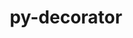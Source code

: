 ---
title: "py-decorator"
layout: cache
categories: [package, develop-2024-01-07]
meta: {"versions": ["5.1.1"], "compilers": ["gcc@=11.1.0", "gcc@=11.3.0", "gcc@=11.4.0", "gcc@=9.4.0", "oneapi@=2023.2.0"], "oss": ["ubuntu20.04", "ubuntu22.04"], "platforms": ["linux"], "targets": ["neoverse_v1", "ppc64le", "x86_64_v3"], "stacks": ["data-vis-sdk", "e4s", "e4s-neoverse_v1", "e4s-oneapi", "e4s-power", "ml-linux-x86_64-cpu", "ml-linux-x86_64-cuda", "ml-linux-x86_64-rocm", "root"], "num_specs": 13, "num_specs_by_stack": {"e4s-neoverse_v1": 2, "root": 13, "e4s-power": 2, "data-vis-sdk": 2, "e4s": 3, "e4s-oneapi": 3, "ml-linux-x86_64-rocm": 1, "ml-linux-x86_64-cpu": 1, "ml-linux-x86_64-cuda": 1}}
spec_details: [{"hash": "lwtfy6rvwubxto6lo4eglohwmcwvzros", "compiler": "gcc@=11.4.0", "versions": ["5.1.1"], "os": "ubuntu20.04", "platform": "linux", "target": "neoverse_v1", "variants": ["build_system=python_pip"], "stacks": ["e4s-neoverse_v1", "root"], "size": "-", "tarball": "https://binaries.spack.io/releases/develop-2024-01-07/build_cache/linux-ubuntu20.04-neoverse_v1/gcc-11.4.0/py-decorator-5.1.1/linux-ubuntu20.04-neoverse_v1-gcc-11.4.0-py-decorator-5.1.1-lwtfy6rvwubxto6lo4eglohwmcwvzros.spack"}, {"hash": "bh7bturiscnvff7jcddonm4q34oylgqm", "compiler": "gcc@=11.4.0", "versions": ["5.1.1"], "os": "ubuntu20.04", "platform": "linux", "target": "neoverse_v1", "variants": ["build_system=python_pip"], "stacks": ["e4s-neoverse_v1", "root"], "size": "-", "tarball": "https://binaries.spack.io/releases/develop-2024-01-07/build_cache/linux-ubuntu20.04-neoverse_v1/gcc-11.4.0/py-decorator-5.1.1/linux-ubuntu20.04-neoverse_v1-gcc-11.4.0-py-decorator-5.1.1-bh7bturiscnvff7jcddonm4q34oylgqm.spack"}, {"hash": "2gmtln572bcjv3moofqxh5kzh3v3c3vg", "compiler": "gcc@=9.4.0", "versions": ["5.1.1"], "os": "ubuntu20.04", "platform": "linux", "target": "ppc64le", "variants": ["build_system=python_pip"], "stacks": ["e4s-power", "root"], "size": "-", "tarball": "https://binaries.spack.io/releases/develop-2024-01-07/build_cache/linux-ubuntu20.04-ppc64le/gcc-9.4.0/py-decorator-5.1.1/linux-ubuntu20.04-ppc64le-gcc-9.4.0-py-decorator-5.1.1-2gmtln572bcjv3moofqxh5kzh3v3c3vg.spack"}, {"hash": "lbhuww674prep33ksrggbmq5istd2ckz", "compiler": "gcc@=9.4.0", "versions": ["5.1.1"], "os": "ubuntu20.04", "platform": "linux", "target": "ppc64le", "variants": ["build_system=python_pip"], "stacks": ["e4s-power", "root"], "size": "-", "tarball": "https://binaries.spack.io/releases/develop-2024-01-07/build_cache/linux-ubuntu20.04-ppc64le/gcc-9.4.0/py-decorator-5.1.1/linux-ubuntu20.04-ppc64le-gcc-9.4.0-py-decorator-5.1.1-lbhuww674prep33ksrggbmq5istd2ckz.spack"}, {"hash": "6qoqt7646chhdgdryhslguqltl65kscx", "compiler": "gcc@=11.1.0", "versions": ["5.1.1"], "os": "ubuntu20.04", "platform": "linux", "target": "x86_64_v3", "variants": ["build_system=python_pip"], "stacks": ["root", "data-vis-sdk"], "size": "-", "tarball": "https://binaries.spack.io/releases/develop-2024-01-07/build_cache/linux-ubuntu20.04-x86_64_v3/gcc-11.1.0/py-decorator-5.1.1/linux-ubuntu20.04-x86_64_v3-gcc-11.1.0-py-decorator-5.1.1-6qoqt7646chhdgdryhslguqltl65kscx.spack"}, {"hash": "n6gswpt6ygvdq3info5bpp3gwpop7n6n", "compiler": "gcc@=11.1.0", "versions": ["5.1.1"], "os": "ubuntu20.04", "platform": "linux", "target": "x86_64_v3", "variants": ["build_system=python_pip"], "stacks": ["root", "data-vis-sdk"], "size": "-", "tarball": "https://binaries.spack.io/releases/develop-2024-01-07/build_cache/linux-ubuntu20.04-x86_64_v3/gcc-11.1.0/py-decorator-5.1.1/linux-ubuntu20.04-x86_64_v3-gcc-11.1.0-py-decorator-5.1.1-n6gswpt6ygvdq3info5bpp3gwpop7n6n.spack"}, {"hash": "vw46a5df7xdlmrd7q3braqtvhuyq6t4v", "compiler": "gcc@=11.4.0", "versions": ["5.1.1"], "os": "ubuntu20.04", "platform": "linux", "target": "x86_64_v3", "variants": ["build_system=python_pip"], "stacks": ["root", "e4s"], "size": "-", "tarball": "https://binaries.spack.io/releases/develop-2024-01-07/build_cache/linux-ubuntu20.04-x86_64_v3/gcc-11.4.0/py-decorator-5.1.1/linux-ubuntu20.04-x86_64_v3-gcc-11.4.0-py-decorator-5.1.1-vw46a5df7xdlmrd7q3braqtvhuyq6t4v.spack"}, {"hash": "ogt2fwavt3b2z2li2a5i5gm7eguz5vyw", "compiler": "gcc@=11.4.0", "versions": ["5.1.1"], "os": "ubuntu20.04", "platform": "linux", "target": "x86_64_v3", "variants": ["build_system=python_pip"], "stacks": ["root", "e4s"], "size": "-", "tarball": "https://binaries.spack.io/releases/develop-2024-01-07/build_cache/linux-ubuntu20.04-x86_64_v3/gcc-11.4.0/py-decorator-5.1.1/linux-ubuntu20.04-x86_64_v3-gcc-11.4.0-py-decorator-5.1.1-ogt2fwavt3b2z2li2a5i5gm7eguz5vyw.spack"}, {"hash": "hi7jksk6fddcjb6wkcuza3hso6h5oeuh", "compiler": "gcc@=11.4.0", "versions": ["5.1.1"], "os": "ubuntu20.04", "platform": "linux", "target": "x86_64_v3", "variants": ["build_system=python_pip"], "stacks": ["root", "e4s"], "size": "-", "tarball": "https://binaries.spack.io/releases/develop-2024-01-07/build_cache/linux-ubuntu20.04-x86_64_v3/gcc-11.4.0/py-decorator-5.1.1/linux-ubuntu20.04-x86_64_v3-gcc-11.4.0-py-decorator-5.1.1-hi7jksk6fddcjb6wkcuza3hso6h5oeuh.spack"}, {"hash": "rd47eg7zsqul45zh3yr2o2nqzuiljrk6", "compiler": "oneapi@=2023.2.0", "versions": ["5.1.1"], "os": "ubuntu20.04", "platform": "linux", "target": "x86_64_v3", "variants": ["build_system=python_pip"], "stacks": ["e4s-oneapi", "root"], "size": "-", "tarball": "https://binaries.spack.io/releases/develop-2024-01-07/build_cache/linux-ubuntu20.04-x86_64_v3/oneapi-2023.2.0/py-decorator-5.1.1/linux-ubuntu20.04-x86_64_v3-oneapi-2023.2.0-py-decorator-5.1.1-rd47eg7zsqul45zh3yr2o2nqzuiljrk6.spack"}, {"hash": "ivjuqlioy5tbgtddlbvbkwlh3tncp6ts", "compiler": "oneapi@=2023.2.0", "versions": ["5.1.1"], "os": "ubuntu20.04", "platform": "linux", "target": "x86_64_v3", "variants": ["build_system=python_pip"], "stacks": ["e4s-oneapi", "root"], "size": "-", "tarball": "https://binaries.spack.io/releases/develop-2024-01-07/build_cache/linux-ubuntu20.04-x86_64_v3/oneapi-2023.2.0/py-decorator-5.1.1/linux-ubuntu20.04-x86_64_v3-oneapi-2023.2.0-py-decorator-5.1.1-ivjuqlioy5tbgtddlbvbkwlh3tncp6ts.spack"}, {"hash": "ndbchsfyucaphkfjkzdk3fd455r4wizm", "compiler": "oneapi@=2023.2.0", "versions": ["5.1.1"], "os": "ubuntu20.04", "platform": "linux", "target": "x86_64_v3", "variants": ["build_system=python_pip"], "stacks": ["e4s-oneapi", "root"], "size": "-", "tarball": "https://binaries.spack.io/releases/develop-2024-01-07/build_cache/linux-ubuntu20.04-x86_64_v3/oneapi-2023.2.0/py-decorator-5.1.1/linux-ubuntu20.04-x86_64_v3-oneapi-2023.2.0-py-decorator-5.1.1-ndbchsfyucaphkfjkzdk3fd455r4wizm.spack"}, {"hash": "cfopsytv6uz22tmr57ug7srpwpsrrley", "compiler": "gcc@=11.3.0", "versions": ["5.1.1"], "os": "ubuntu22.04", "platform": "linux", "target": "x86_64_v3", "variants": ["build_system=python_pip"], "stacks": ["ml-linux-x86_64-rocm", "root", "ml-linux-x86_64-cpu", "ml-linux-x86_64-cuda"], "size": "-", "tarball": "https://binaries.spack.io/releases/develop-2024-01-07/build_cache/linux-ubuntu22.04-x86_64_v3/gcc-11.3.0/py-decorator-5.1.1/linux-ubuntu22.04-x86_64_v3-gcc-11.3.0-py-decorator-5.1.1-cfopsytv6uz22tmr57ug7srpwpsrrley.spack"}]
---
